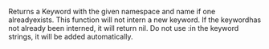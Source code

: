 Returns a Keyword with the given namespace and name if one alreadyexists.  This function will not intern a new keyword. If the keywordhas not already been interned, it will return nil.  Do not use :in the keyword strings, it will be added automatically.